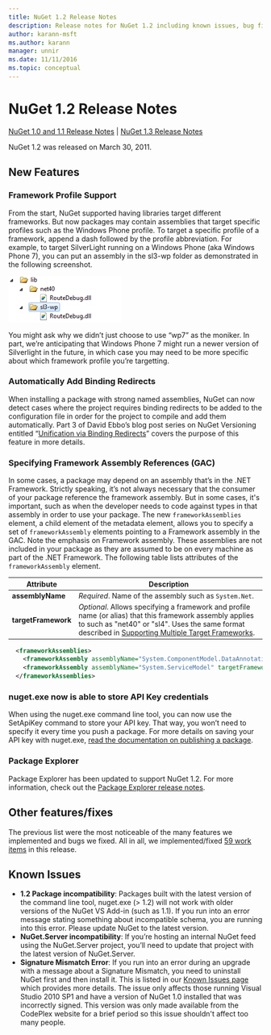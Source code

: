 ```yaml
---
title: NuGet 1.2 Release Notes
description: Release notes for NuGet 1.2 including known issues, bug fixes, added features, and DCRs.
author: karann-msft
ms.author: karann
manager: unnir
ms.date: 11/11/2016
ms.topic: conceptual
---
```


# NuGet 1.2 Release Notes

[NuGet 1.0 and 1.1 Release Notes](../release-notes/nuget-1.1.md) | [NuGet 1.3 Release Notes](../release-notes/nuget-1.3.md)

NuGet 1.2 was released on March 30, 2011.

## New Features

### Framework Profile Support

From the start, NuGet supported having libraries target different frameworks. But now packages may contain assemblies
that target specific profiles such as the Windows Phone profile. To target a specific profile of a framework, append
a dash followed by the profile abbreviation. For example, to target SilverLight running on a Windows Phone (aka Windows
Phone 7), you can put an assembly in the sl3-wp folder as demonstrated in the following screenshot.

![Framework Profile Folder Layout](./media/framework-profile-support.png)

You might ask why we didn’t just choose to use “wp7” as the moniker. In part, we’re anticipating that Windows Phone 7
might run a newer version of Silverlight in the future, in which case you may need to be more specific about which
framework profile you’re targetting.

### Automatically Add Binding Redirects

When installing a package with strong named assemblies, NuGet can now detect cases where the project requires binding
redirects to be added to the configuration file in order for the project to compile and add them automatically. Part
3 of David Ebbo’s blog post series on NuGet Versioning entitled “[Unification via Binding Redirects](http://blog.davidebbo.com/2011/01/nuget-versioning-part-3-unification-via.html)”
covers the purpose of this feature in more details.

<a name="framework-assembly-refs"></a>

### Specifying Framework Assembly References (GAC)

In some cases, a package may depend on an assembly that’s in the .NET Framework. Strictly speaking, it’s not always
necessary that the consumer of your package reference the framework assembly. But in some cases, it's important,
such as when the developer needs to code against types in that assembly in order to use your package. The new
`frameworkAssemblies` element, a child element of the metadata element, allows you to specify a set of
`frameworkAssembly` elements pointing to a Framework assembly in the GAC. Note the emphasis on Framework assembly.
These assemblies are not included in your package as they are assumed to be on every machine  as part of the .NET
Framework. The following table lists attributes of the `frameworkAssembly` element.


|Attribute |Description|
|----------------|-----------|
|**assemblyName**|*Required*. Name of the assembly such as `System.Net`.|
|**targetFramework**|*Optional*. Allows specifying a framework and profile name (or alias) that this framework assembly applies to such as "net40" or "sl4". Uses the same format described in [Supporting Multiple Target Frameworks](../create-packages/supporting-multiple-target-frameworks.md).|

```xml
  <frameworkAssemblies>
    <frameworkAssembly assemblyName="System.ComponentModel.DataAnnotations" targetFramework="net40" />
    <frameworkAssembly assemblyName="System.ServiceModel" targetFramework="net40" />
  </frameworkAssemblies>
```

### nuget.exe now is able to store API Key credentials

When using the nuget.exe command line tool, you can now use the SetApiKey command to store your API key. That way,
you won’t need to specify it every time you push a package. For more details on saving your API key with nuget.exe,
[read the documentation on publishing a package](../create-packages/publish-a-package.md).

### Package Explorer
Package Explorer has been updated to support NuGet 1.2. For more information, check out the
[Package Explorer release notes](http://nuget.codeplex.com/wikipage?title=New%20features%20in%20NuGet%20Package%20Explorer%201.0).

## Other features/fixes

The previous list were the most noticeable of the many features we implemented and bugs we fixed. All in all, we
implemented/fixed [59 work items](http://nuget.codeplex.com/workitem/list/advanced?keyword=&status=All&type=All&priority=All&release=NuGet%201.2&assignedTo=All&component=All&sortField=Votes&sortDirection=Descending&page=0)
in this release.

## Known Issues

* **1.2 Package incompatibility**: Packages built with the latest version of the command line tool, nuget.exe (> 1.2)
will not work with older versions of the NuGet VS Add-in (such as 1.1). If you run into an error message stating
something about incompatible schema, you are running into this error. Please update NuGet to the latest version.
* **NuGet.Server incompatibility**: If you’re hosting an internal NuGet feed using the NuGet.Server project, you’ll
need to update that project with the latest version of NuGet.Server.
* **Signature Mismatch Error**: If you run into an error during an upgrade with a message about a Signature Mismatch,
you need to uninstall NuGet first and then install it. This is listed in our [Known Issues page](../release-notes/known-issues.md)
which provides more details. The issue only affects those running Visual Studio 2010 SP1 and have a version of NuGet
1.0 installed that was incorrectly signed. This version was only made available from the CodePlex website for a brief
period so this issue shouldn't affect too many people.